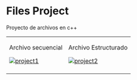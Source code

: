 # Files Project

Proyecto de archivos en c++

<table>
  <tr>
    <td>
      <p>Archivo secuencial</p>    
       <a href="https://postimages.org/" target="_blank"><img src="https://i.postimg.cc/3wnWtgML/project1.png" alt="project1"/></a><br/><br/>
    </td>
    <td>
      <p>Archivo Estructurado</p>
      <a href="https://postimages.org/" target="_blank"><img src="https://i.postimg.cc/85cc9jNT/project2.png" alt="project2"/></a><br/><br/>
    </td>
  </tr>
</table>
